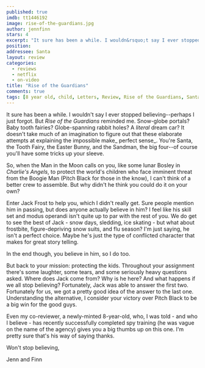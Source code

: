 ```yaml
---
published: true
imdb: tt1446192
image: rise-of-the-guardians.jpg
author: jennfinn
stars: 4
excerpt: "It sure has been a while. I wouldn&rsquo;t say I ever stopped believing&mdash;perhaps I just forgot. But <em>Rise of the Guardians</em> reminded me. Snow-globe portals? Baby tooth fairies? Globe-spanning rabbit holes? A <em>literal</em> dream car? It doesn&rsquo;t take much of an imagination to figure out that these elaborate attempts at explaining the impossible make<em> perfect sense</em>. You&rsquo;re Santa, the Tooth Fairy, the Easter Bunny, and the Sandman, the big four&mdash;of course you&rsquo;ll have some tricks up your sleeve."
position: 
addressee: Santa
layout: review
categories: 
  - reviews
  - netflix
  - on-video
title: "Rise of the Guardians"
comments: true
tags: [8 year old, child, Letters, Review, Rise of the Guardians, Santa]
---
```

It sure has been a while. I wouldn't say I ever stopped believing--perhaps I just forgot. But _Rise of the Guardians_ reminded me. Snow-globe portals? Baby tooth fairies? Globe-spanning rabbit holes? A _literal_ dream car? It doesn't take much of an imagination to figure out that these elaborate attempts at explaining the impossible make_ perfect sense_. You're Santa, the Tooth Fairy, the Easter Bunny, and the Sandman, the big four--of course you'll have some tricks up your sleeve.

So, when the Man in the Moon calls on you, like some lunar Bosley in _Charlie's Angels_, to protect the world's children who face imminent threat from the Boogie Man (Pitch Black for those in the know), I can't think of a better crew to assemble. But why didn't he think you could do it on your own?

Enter Jack Frost to help you, which I didn't really get. Sure people mention him in passing, but does anyone actually believe in him? I feel like his skill set and modus operandi isn't quite up to par with the rest of you. We do get to see the best of Jack - snow days, sledding, ice skating - but what about frostbite, figure-depriving snow suits, and flu season? I'm just saying, he isn't a perfect choice. Maybe he's just the type of conflicted character that makes for great story telling.

In the end though, you believe in him, so I do too.

But back to your mission: protecting the kids. Throughout your assignment there's some laughter, some tears, and some seriously heavy questions asked. Where does Jack come from? Why is he here? And what happens if we all stop believing? Fortunately, Jack was able to answer the first two. Fortunately for us, we got a pretty good idea of the answer to the last one. Understanding the alternative, I consider your victory over Pitch Black to be a big win for the good guys.

Even my co-reviewer, a newly-minted 8-year-old, who, I was told - and who I believe - has recently successfully completed spy training (he was vague on the name of the agency) gives you a big thumbs up on this one. I'm pretty sure that's his way of saying thanks.

Won't stop believing,

Jenn and Finn
